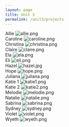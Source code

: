 ```yaml
---
layout: page
title: Unit 3
permalink: /unit3/projects
---
```


Allie ![allie.png](allie.png)  
Caroline ![caroline.png](caroline.png)  
Christina ![christina.png](christina.png)  
Claire ![claire.png](claire.png)  
Ela ![ela.png](ela.png)  
Eli ![eli.png](eli.png)  
Hazel ![hazel.jpg](hazel.jpg)  
Hope ![hope.png](hope.png)  
Juliana ![juliana.png](juliana.png)  
Katie 1 ![katie1.png](katie1.png)  
Katie 2 ![katie2.png](katie2.png)  
Melodie ![melodie.png](melodie.png)  
Natalie ![natalie.png](natalie.png)  
Sabrina ![sabrina.png](sabrina.png)  
Sydney ![sydney.png](sydney.png)  
Violet ![violet.png](violet.png)  
Wyeth ![wyeth.png](wyeth.png)  
